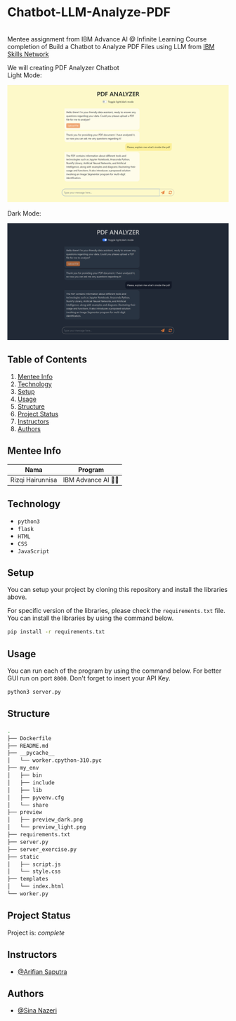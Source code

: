 # Chatbot-LLM-Analyze-PDF

<br>Mentee assignment from IBM Advance AI @ Infinite Learning Course completion of Build a Chatbot to Analyze PDF Files using LLM from [IBM Skills Network](https://author-ide.skills.network/render?token=eyJhbGciOiJIUzI1NiIsInR5cCI6IkpXVCJ9.eyJtZF9pbnN0cnVjdGlvbnNfdXJsIjoiaHR0cHM6Ly9jZi1jb3Vyc2VzLWRhdGEuczMudXMuY2xvdWQtb2JqZWN0LXN0b3JhZ2UuYXBwZG9tYWluLmNsb3VkL0lORC1HUFhYME5TOEVOL2xhYnMvQnVpbGRfYV9DaGF0Ym90X3dpdGhfRmxhc2tfYW5kX1B5dGhvbi5tZCIsInRvb2xfdHlwZSI6Imluc3RydWN0aW9uYWwtbGFiIiwiYWRtaW4iOmZhbHNlLCJpYXQiOjE3MDk3NDg3NzZ9.swnkTB9mWw45lyAC5-5s_bBs2C9RKh9CYZsJHatTlZk)

We will creating PDF Analyzer Chatbot  
Light Mode:
<center><img src="/preview/preview_light.png"></center>

Dark Mode:
<center><img src="/preview/preview_dark.png"></center>



## Table of Contents
1. [Mentee Info](#mentee-info)
2. [Technology](#technology)
3. [Setup](#setup)
4. [Usage](#usage)
5. [Structure](#structure)
6. [Project Status](#project-status)
7. [Instructors](#instructors)
8. [Authors](#authors)

<a name="mentee-info"></a>
## Mentee Info
| Nama             | Program              |
| ---------------- | -------------------- |
| Rizqi Hairunnisa | IBM Advance AI 🤖🌊 |



<a name="technology"></a>
## Technology
- `python3`
- `flask`
- `HTML`
- `CSS`
- `JavaScript`


<a name="setup"></a>
## Setup
You can setup your project by cloning this repository and install the libraries above.

For specific version of the libraries, please check the `requirements.txt` file. You can install the libraries by using the command below.

```bash
pip install -r requirements.txt
```

<a name="usage"></a>

## Usage
You can run each of the program by using the command below. For better GUI run on port `8000`. Don't forget to insert your API Key.

```bash
python3 server.py
```


<a name="structure"></a>
## Structure
```bash
.
├── Dockerfile
├── README.md
├── __pycache__
│   └── worker.cpython-310.pyc
├── my_env
│   ├── bin
│   ├── include
│   ├── lib
│   ├── pyvenv.cfg
│   └── share
├── preview
│   ├── preview_dark.png
│   └── preview_light.png
├── requirements.txt
├── server.py
├── server_exercise.py
├── static
│   ├── script.js
│   └── style.css
├── templates
│   └── index.html
└── worker.py

```

<a name="project-status"></a>
## Project Status
Project is: _complete_

<a name="instructors"></a>
## Instructors
- [@Arifian Saputra](https://github.com/arifian853)

<a name="authors"></a>
## Authors
- [@Sina Nazeri](https://github.com/sinanazeri)
